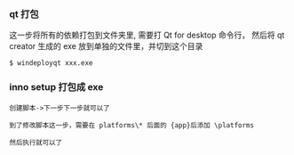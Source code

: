 ### qt 打包 
这一步将所有的依赖打包到文件夹里, 
需要打 Qt for desktop 命令行， 然后将 qt creator 生成的 exe 放到单独的文件里，并切到这个目录 
```
$ windeployqt xxx.exe 
```

### inno setup 打包成 exe 
```
创建脚本->下一步下一步就可以了 

到了修改脚本这一步，需要在 platforms\* 后面的 {app}后添加 \platforms

然后执行就可以了
```
